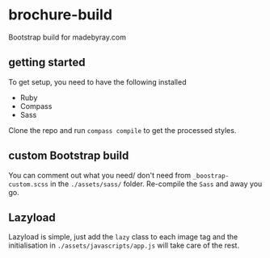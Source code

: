 # brochure-build
Bootstrap build for madebyray.com

## getting started
To get setup, you need to have the following installed

  * Ruby
  * Compass
  * Sass

Clone the repo and run ``compass compile`` to get the processed styles.

## custom Bootstrap build
You can comment out what you need/ don't need from ``_boostrap-custom.scss``
in the ``./assets/sass/`` folder. Re-compile the ``Sass`` and away you go.

## Lazyload
Lazyload is simple, just add the ``lazy`` class to each image tag and the 
initialisation in ``./assets/javascripts/app.js`` will take care of the rest.
